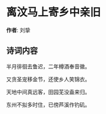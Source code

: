 # 离汶马上寄乡中亲旧

**作者**: 刘挚

## 诗词内容

半月徘徊去鲁迟，二年樽酒奉音徽。

又贪圣宠移金节，还使乡人笑锦衣。

天地中间真远客，田园芜没盍来归。

东州不拟多时住，已傍芦溪作钓矶。

